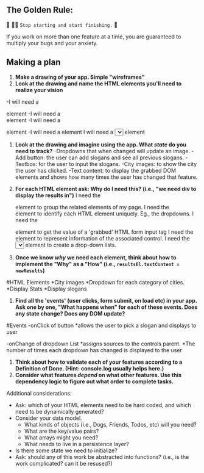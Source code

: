 ## The Golden Rule: 

🦸 🦸‍♂️ `Stop starting and start finishing.` 🏁

If you work on more than one feature at a time, you are guaranteed to multiply your bugs and your anxiety.

## Making a plan

1) **Make a drawing of your app. Simple "wireframes"** 
1) **Look at the drawing and name the HTML elements you'll need to realize your vision**

-I will need a <div class=" "> element
-I will need a <div id= " "> element
-I will need a <p id= " "> element
-I will need a <label></label> element
I will need a <select id= " "></select> element

1) **Look at the drawing and imagine using the app. What _state_ do you need to track?** 
-Dropdowns that when changed will update an image.
-Add button: the user can add slogans and see all previous slogans.
-Textbox: for the user to input the slogans.
-City images: to show the city the user has clicked.
-Text content: to display the grabbed DOM elements and shows how many times the user has changed that feature.

1) **For each HTML element ask: Why do I need this? (i.e., "we need div to display the results in")** 
I need the <div class=" "> element to group the related elements of my page.
I need the <div id= " "> element to identify each HTML element uniquely. Eg., the dropdowns.
I need the <p id= " "> element  to get the value of a 'grabbed' HTML form input tag
I need the <label></label> element to represent information of the associated control. 
I need the <select id= " "></select> element to create a drop-down lists.
1) **Once we know _why_ we need each element, think about how to implement the "Why" as a "How" (i.e., `resultsEl.textContent = newResults`)**

#HTML Elements
*City images
*Dropdown for each category of cities.
*Display Stats
*Display slogans
1) **Find all the 'events' (user clicks, form submit, on load etc) in your app. Ask one by one, "What happens when" for each of these events. Does any state change? Does any DOM update?**

#Events
-onClick of button
*allows the user to pick a slogan and displays to user

-onChange of dropdown List
*assigns sources to the controls parent.
*The number of times each dropdown has changed is displayed to the user

 

1) **Think about how to validate each of your features according to a Definition of Done. (Hint: console.log usually helps here.)**
1) **Consider what features _depend_ on what other features. Use this dependency logic to figure out what order to complete tasks.**

Additional considerations:
- Ask: which of your HTML elements need to be hard coded, and which need to be dynamically generated?
- Consider your data model. 
  - What kinds of objects (i.e., Dogs, Friends, Todos, etc) will you need? 
  - What are the key/value pairs? 
  - What arrays might you need? 
  - What needs to live in a persistence layer?
- Is there some state we need to initialize?
- Ask: should any of this work be abstracted into functions? (i.e., is the work complicated? can it be resused?)
